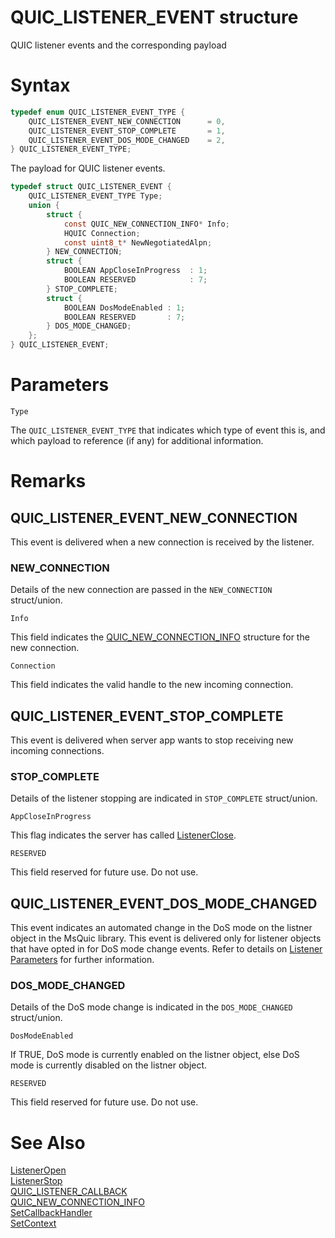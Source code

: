 QUIC_LISTENER_EVENT structure
======

QUIC listener events and the corresponding payload

# Syntax

```C
typedef enum QUIC_LISTENER_EVENT_TYPE {
    QUIC_LISTENER_EVENT_NEW_CONNECTION      = 0,
    QUIC_LISTENER_EVENT_STOP_COMPLETE       = 1,
    QUIC_LISTENER_EVENT_DOS_MODE_CHANGED    = 2,
} QUIC_LISTENER_EVENT_TYPE;
```

The payload for QUIC listener events.

```C
typedef struct QUIC_LISTENER_EVENT {
    QUIC_LISTENER_EVENT_TYPE Type;
    union {
        struct {
            const QUIC_NEW_CONNECTION_INFO* Info;
            HQUIC Connection;
            const uint8_t* NewNegotiatedAlpn;
        } NEW_CONNECTION;
        struct {
            BOOLEAN AppCloseInProgress  : 1;
            BOOLEAN RESERVED            : 7;
        } STOP_COMPLETE;
        struct {
            BOOLEAN DosModeEnabled : 1;
            BOOLEAN RESERVED       : 7;
        } DOS_MODE_CHANGED;
    };
} QUIC_LISTENER_EVENT;
```

# Parameters

`Type`

The `QUIC_LISTENER_EVENT_TYPE` that indicates which type of event this is, and which payload to reference (if any) for additional information.

# Remarks

## QUIC_LISTENER_EVENT_NEW_CONNECTION

This event is delivered when a new connection is received by the listener.

### NEW_CONNECTION

Details of the new connection are passed in the `NEW_CONNECTION` struct/union.

`Info`

This field indicates the [QUIC_NEW_CONNECTION_INFO](QUIC_NEW_CONNECTION_INFO.md) structure for the new connection.

`Connection`

This field indicates the valid handle to the new incoming connection.

## QUIC_LISTENER_EVENT_STOP_COMPLETE

This event is delivered when server app wants to stop receiving new incoming connections.

### STOP_COMPLETE

Details of the listener stopping are indicated in `STOP_COMPLETE` struct/union.

`AppCloseInProgress`

This flag indicates the server has called [ListenerClose](ListenerClose.md).

`RESERVED`

This field reserved for future use. Do not use.

## QUIC_LISTENER_EVENT_DOS_MODE_CHANGED

This event indicates an automated change in the DoS mode on the listner object in the MsQuic library. This event is delivered only for listener objects that have opted in for DoS mode change events. Refer to details on [Listener Parameters](../Settings.md#Listener_Parameters) for further information.

### DOS_MODE_CHANGED

Details of the DoS mode change is indicated in the `DOS_MODE_CHANGED` struct/union.

`DosModeEnabled`

If TRUE, DoS mode is currently enabled on the listner object, else DoS mode is currently disabled on the listner object.

`RESERVED`

This field reserved for future use. Do not use.

# See Also

[ListenerOpen](ListenerOpen.md)<br>
[ListenerStop](ListenerStop.md)<br>
[QUIC_LISTENER_CALLBACK](QUIC_LISTENER_CALLBACK.md)<br>
[QUIC_NEW_CONNECTION_INFO](QUIC_NEW_CONNECTION_INFO.md)<br>
[SetCallbackHandler](SetCallbackHandler.md)<br>
[SetContext](SetContext.md)<br>
